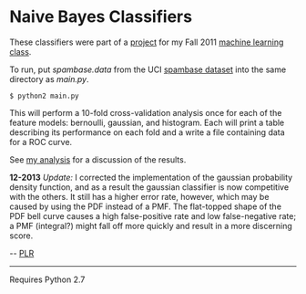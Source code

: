# Naive Bayes Classifiers

These classifiers were part of a [project](http://www.ccs.neu.edu/home/jaa/CS6140.11F/Homeworks/hw.02.html) for my Fall 2011 [machine learning class](http://www.ccs.neu.edu/home/jaa/CS6140.11F/).

To run, put *spambase.data* from the UCI [spambase dataset](http://archive.ics.uci.edu/ml/datasets/Spambase) into the same directory as *main.py*.

    $ python2 main.py

This will perform a 10-fold cross-validation analysis once for each of the feature models: bernoulli, gaussian, and histogram. Each will print a table describing its performance on each fold and a write a file containing data for a ROC curve.

See [my analysis](https://docs.google.com/document/d/1ES3X8PE1vNi_l_5n0jVYY8psTdbKZQv3T4dssZU6sko/edit) for a discussion of the results.

**12-2013** *Update:* I corrected the implementation of the gaussian probability density function, and as a result the gaussian classifier is now competitive with the others. It still has a higher error rate, however, which may be caused by using the PDF instead of a PMF. The flat-topped shape of the PDF bell curve causes a high false-positive rate and low false-negative rate; a PMF (integral?) might fall off more quickly and result in a more discerning score.

-- [PLR](http://f06mote.com)

---

Requires Python 2.7
